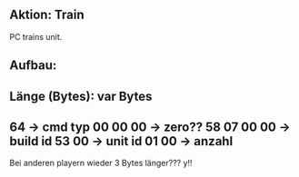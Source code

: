Aktion: Train
----------------------------------------------
PC trains unit.

Aufbau:
----------------------------------------------
Länge (Bytes): var Bytes
----------------------------------------------
64          -> cmd typ
00 00 00    -> zero??
58 07 00 00 -> build id
53 00       -> unit id
01 00       -> anzahl
----------------------------------------------
Bei anderen playern wieder 3 Bytes länger??? y!!